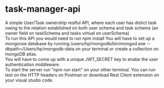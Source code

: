 # task-manager-api  

A simple User/Task ownership restful API, where each user has distict task owing to the relation established on both user schema and task schema (an owner field on taskSchema and tasks virtual on userSchema) <br>
To run this API you would need to run npm install
You will have to set up a mongoose database by running /users/hp/mongodb/bin/mongod.exe --dbpath=/Users/hp/mongodb-data on your terminal or create a collection on mongoDB atlas.<br>
You will have to come up with a unique JWT_SECRET key to enabe the user authentication middleware. <br>
To start the server run "npm run start" on your other terminal.
You can run test on the HTTP headers on Postman or download Rest Client extension on your visual studio code.
